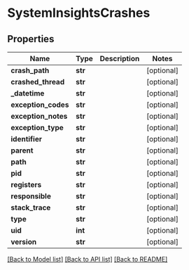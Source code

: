 # SystemInsightsCrashes

## Properties
Name | Type | Description | Notes
------------ | ------------- | ------------- | -------------
**crash_path** | **str** |  | [optional] 
**crashed_thread** | **str** |  | [optional] 
**_datetime** | **str** |  | [optional] 
**exception_codes** | **str** |  | [optional] 
**exception_notes** | **str** |  | [optional] 
**exception_type** | **str** |  | [optional] 
**identifier** | **str** |  | [optional] 
**parent** | **str** |  | [optional] 
**path** | **str** |  | [optional] 
**pid** | **str** |  | [optional] 
**registers** | **str** |  | [optional] 
**responsible** | **str** |  | [optional] 
**stack_trace** | **str** |  | [optional] 
**type** | **str** |  | [optional] 
**uid** | **int** |  | [optional] 
**version** | **str** |  | [optional] 

[[Back to Model list]](../README.md#documentation-for-models) [[Back to API list]](../README.md#documentation-for-api-endpoints) [[Back to README]](../README.md)


